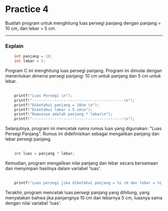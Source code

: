# Practice 4
Buatlah program untuk menghitung luas persegi panjang dengan panjang = 10 cm, dan lebar = 5 cm.

---
### Explain
```c
	int panjang = 10;
	int lebar = 5;
```
Program C ini menghitung luas persegi panjang. Program ini dimulai dengan menentukan dimensi persegi panjang: 10 cm untuk panjang dan 5 cm untuk lebar.<br><br>

```c
	printf("Luas Persegi \n");
	printf("-----------------------------------------\n");
	printf("Diketahui panjang = 10cm \n");
	printf("Diketahui lebar = 5 cm\n");
	printf("Rumusnya adalah panjang * lebar\n");
	printf("-----------------------------------------\n");
```
Selanjutnya, program ini mencetak nama rumus luas yang digunakan: "Luas Persegi Panjang". Rumus ini didefinisikan sebagai mengalikan panjang dan lebar persegi panjang.<br><br>

```c
	int luas = panjang * lebar;
```
Kemudian, program mengalikan nilai panjang dan lebar secara bersamaan dan menyimpan hasilnya dalam variabel 'luas'.<br><br>

```c
	printf("Luas persegi jika diketahui panjang = %i cm dan lebar = %i cm adalah %i", panjang, lebar, luas);
```
Terakhir, program mencetak luas persegi panjang yang dihitung, yang menyatakan bahwa jika panjangnya 10 cm dan lebarnya 5 cm, luasnya sama dengan nilai variabel 'luas'.<br><br>
